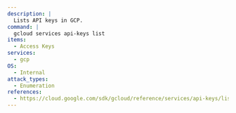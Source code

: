 ```yaml
---
description: |
  Lists API keys in GCP.
command: |
  gcloud services api-keys list
items:
  - Access Keys
services:
  - gcp
OS:
  - Internal
attack_types:
  - Enumeration
references:
  - https://cloud.google.com/sdk/gcloud/reference/services/api-keys/list
---
```

